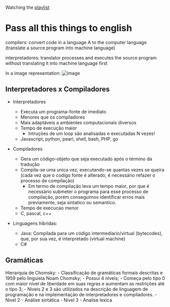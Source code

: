 Watching the [playlist](https://www.youtube.com/playlist?list=PLjcmNukBom6--0we1zrpoUE2GuRD-Me6W)

# Pass all this things to english


compilers: convert code in a language A to the computer language (translate a source program into machine language)

interpretadores: translator processes and executes the source program without translating it into machine language first

In a image representation: ![image](https://github.com/Thomaz-Peres/Study-Notes/assets/58439854/aee1ae2c-bce7-4270-87bf-8d19a389e74f)

## Interpretadores x Compiladores

- Interpretadores
    - Executa um programa-fonte de imediato
    - Menores que os compiladores
    - Mais adaptáveis a ambientes computacionais diversos
    - Tempo de execução maior
        - Intruções de um loop são analisadas e executadas N vezes!
    - Javascript, python, pearl, shell, bash, PHP, go

- Compiladores
    - Gera um código-objeto que seja executado após o término da tradução
    - Compila-se uma unica vez, executando-se quantas vezes se queira
        (cada vez que o codigo fonte é alterado, é necessário refazer o processo de compilação)
        - Em termo de compilação leva um tempo maior, por que é necessário
            submeter o programa para esse processo de compilação, porém conseguimos
            identificar erros mais previamente, seja sintatico ou semantico.
    - Tempo de execucao menor
    - C, pascal, c++

- Linguagens híbridas:
    - Java: Compilada para um código intermediario/virtual (bytecodes), que, por sua vez, é interpretado (virtual machine)
    - C#

## Gramáticas

Hierarquia de Chomsky:
    - Classificação de gramáticas formais descritas e 1959 pelo linguista Noam Chomsky;
    - Possui 4 niveis;
    - Começa pelo tipo 0 com maior nivel de liberdade em suas regras e aumentam as restrições até o tipo 3;
    - Niveis 2 e 3 são utilizados na descrição de linguagem de programação e na implementação de interpretadores e compiladores.
    - Nivel 2
        - Análise sintática
    - Nivel 3
        - Analise lexica